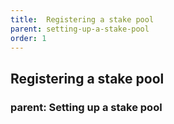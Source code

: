 ```yaml
---
title:  Registering a stake pool
parent: setting-up-a-stake-pool
order: 1
---
```

## Registering a stake pool
### parent: Setting up a stake pool